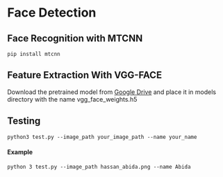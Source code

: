 # Face Detection
## Face Recognition with MTCNN
```
pip install mtcnn
```
## Feature Extraction With VGG-FACE

Download the pretrained model from [Google Drive](https://drive.google.com/file/d/1CPSeum3HpopfomUEK1gybeuIVoeJT_Eo/view?usp=sharing) and place it in models directory with the name vgg_face_weights.h5

## Testing

```
python3 test.py --image_path your_image_path --name your_name
```
#### Example
```
python 3 test.py --image_path hassan_abida.png --name Abida
```

